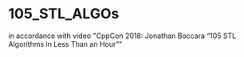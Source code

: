 # 105_STL_ALGOs
in accordance with video "CppCon 2018: Jonathan Boccara “105 STL Algorithms in Less Than an Hour”"
